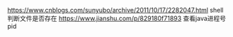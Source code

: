 https://www.cnblogs.com/sunyubo/archive/2011/10/17/2282047.html shell 判断文件是否存在
https://www.jianshu.com/p/829180f71893 查看java进程号pid
